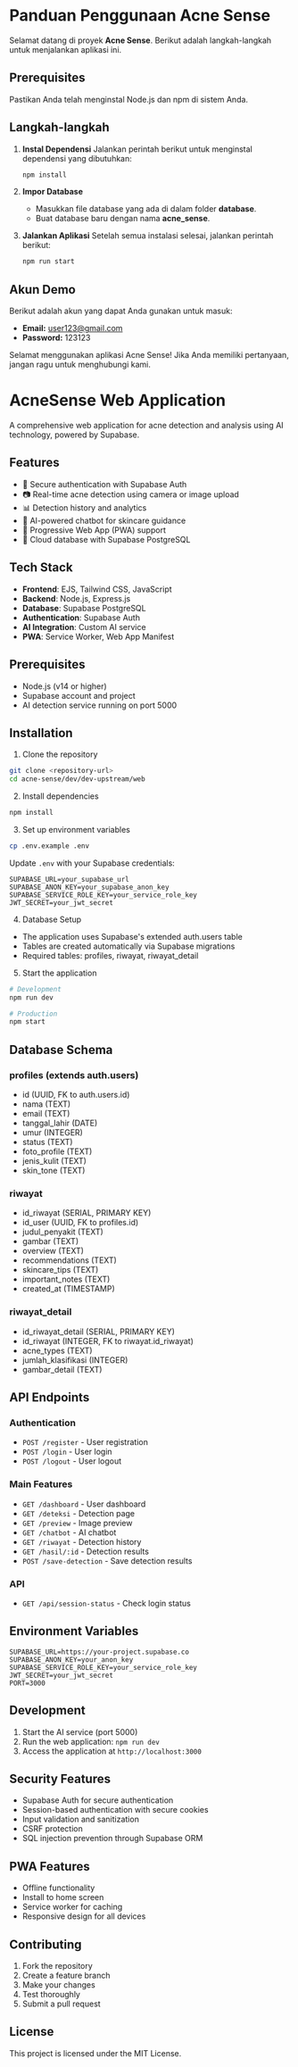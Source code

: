 # Panduan Penggunaan Acne Sense

Selamat datang di proyek **Acne Sense**. Berikut adalah langkah-langkah untuk menjalankan aplikasi ini.

## Prerequisites

Pastikan Anda telah menginstal Node.js dan npm di sistem Anda.

## Langkah-langkah

1. **Instal Dependensi**
   Jalankan perintah berikut untuk menginstal dependensi yang dibutuhkan:
   ```bash
   npm install
   ```

2. **Impor Database**
   - Masukkan file database yang ada di dalam folder **database**.
   - Buat database baru dengan nama **acne_sense**.

3. **Jalankan Aplikasi**
   Setelah semua instalasi selesai, jalankan perintah berikut:
   ```bash
   npm run start
   ```

## Akun Demo

Berikut adalah akun yang dapat Anda gunakan untuk masuk:

- **Email:** user123@gmail.com
- **Password:** 123123

Selamat menggunakan aplikasi Acne Sense! Jika Anda memiliki pertanyaan, jangan ragu untuk menghubungi kami.

# AcneSense Web Application

A comprehensive web application for acne detection and analysis using AI technology, powered by Supabase.

## Features

- 🔐 Secure authentication with Supabase Auth
- 📷 Real-time acne detection using camera or image upload
- 📊 Detection history and analytics
- 🤖 AI-powered chatbot for skincare guidance
- 📱 Progressive Web App (PWA) support
- 💾 Cloud database with Supabase PostgreSQL

## Tech Stack

- **Frontend**: EJS, Tailwind CSS, JavaScript
- **Backend**: Node.js, Express.js
- **Database**: Supabase PostgreSQL
- **Authentication**: Supabase Auth
- **AI Integration**: Custom AI service
- **PWA**: Service Worker, Web App Manifest

## Prerequisites

- Node.js (v14 or higher)
- Supabase account and project
- AI detection service running on port 5000

## Installation

1. Clone the repository
```bash
git clone <repository-url>
cd acne-sense/dev/dev-upstream/web
```

2. Install dependencies
```bash
npm install
```

3. Set up environment variables
```bash
cp .env.example .env
```

Update `.env` with your Supabase credentials:
```
SUPABASE_URL=your_supabase_url
SUPABASE_ANON_KEY=your_supabase_anon_key
SUPABASE_SERVICE_ROLE_KEY=your_service_role_key
JWT_SECRET=your_jwt_secret
```

4. Database Setup
- The application uses Supabase's extended auth.users table
- Tables are created automatically via Supabase migrations
- Required tables: profiles, riwayat, riwayat_detail

5. Start the application
```bash
# Development
npm run dev

# Production
npm start
```

## Database Schema

### profiles (extends auth.users)
- id (UUID, FK to auth.users.id)
- nama (TEXT)
- email (TEXT)
- tanggal_lahir (DATE)
- umur (INTEGER)
- status (TEXT)
- foto_profile (TEXT)
- jenis_kulit (TEXT)
- skin_tone (TEXT)

### riwayat
- id_riwayat (SERIAL, PRIMARY KEY)
- id_user (UUID, FK to profiles.id)
- judul_penyakit (TEXT)
- gambar (TEXT)
- overview (TEXT)
- recommendations (TEXT)
- skincare_tips (TEXT)
- important_notes (TEXT)
- created_at (TIMESTAMP)

### riwayat_detail
- id_riwayat_detail (SERIAL, PRIMARY KEY)
- id_riwayat (INTEGER, FK to riwayat.id_riwayat)
- acne_types (TEXT)
- jumlah_klasifikasi (INTEGER)
- gambar_detail (TEXT)

## API Endpoints

### Authentication
- `POST /register` - User registration
- `POST /login` - User login
- `POST /logout` - User logout

### Main Features
- `GET /dashboard` - User dashboard
- `GET /deteksi` - Detection page
- `GET /preview` - Image preview
- `GET /chatbot` - AI chatbot
- `GET /riwayat` - Detection history
- `GET /hasil/:id` - Detection results
- `POST /save-detection` - Save detection results

### API
- `GET /api/session-status` - Check login status

## Environment Variables

```
SUPABASE_URL=https://your-project.supabase.co
SUPABASE_ANON_KEY=your_anon_key
SUPABASE_SERVICE_ROLE_KEY=your_service_role_key
JWT_SECRET=your_jwt_secret
PORT=3000
```

## Development

1. Start the AI service (port 5000)
2. Run the web application: `npm run dev`
3. Access the application at `http://localhost:3000`

## Security Features

- Supabase Auth for secure authentication
- Session-based authentication with secure cookies
- Input validation and sanitization
- CSRF protection
- SQL injection prevention through Supabase ORM

## PWA Features

- Offline functionality
- Install to home screen
- Service worker for caching
- Responsive design for all devices

## Contributing

1. Fork the repository
2. Create a feature branch
3. Make your changes
4. Test thoroughly
5. Submit a pull request

## License

This project is licensed under the MIT License.
